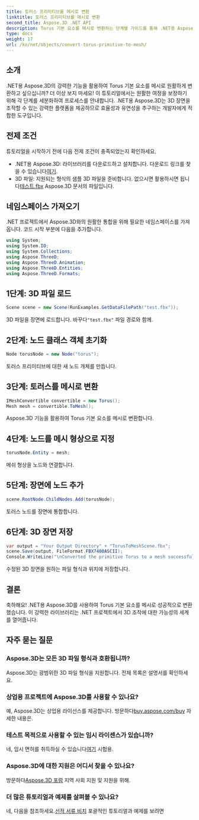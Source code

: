 ```yaml
---
title: 토러스 프리미티브를 메시로 변환
linktitle: 토러스 프리미티브를 메시로 변환
second_title: Aspose.3D .NET API
description: Torus 기본 요소를 메시로 변환하는 단계별 가이드를 통해 .NET용 Aspose.3D의 강력한 기능을 살펴보세요. 손쉽게 3D 개발 수준을 높이세요!
type: docs
weight: 17
url: /ko/net/objects/convert-torus-primitive-to-mesh/
---
```

## 소개
.NET용 Aspose.3D의 강력한 기능을 활용하여 Torus 기본 요소를 메시로 원활하게 변환하고 싶으십니까? 더 이상 보지 마세요! 이 튜토리얼에서는 원활한 여정을 보장하기 위해 각 단계를 세분화하여 프로세스를 안내합니다. .NET용 Aspose.3D는 3D 장면을 조작할 수 있는 강력한 플랫폼을 제공하므로 효율성과 유연성을 추구하는 개발자에게 적합한 도구입니다.
## 전제 조건
튜토리얼을 시작하기 전에 다음 전제 조건이 충족되었는지 확인하세요.
-  .NET용 Aspose.3D: 라이브러리를 다운로드하고 설치합니다. 다운로드 링크를 찾을 수 있습니다[여기](https://releases.aspose.com/3d/net/).
-  3D 파일: 지원되는 형식의 샘플 3D 파일을 준비합니다. 없으시면 활용하시면 됩니다[테스트.fbx](https://reference.aspose.com/3d/net/) Aspose.3D 문서의 파일입니다.
## 네임스페이스 가져오기
.NET 프로젝트에서 Aspose.3D와의 원활한 통합을 위해 필요한 네임스페이스를 가져옵니다. 코드 시작 부분에 다음을 추가합니다.
```csharp
using System;
using System.IO;
using System.Collections;
using Aspose.ThreeD;
using Aspose.ThreeD.Animation;
using Aspose.ThreeD.Entities;
using Aspose.ThreeD.Formats;
```
## 1단계: 3D 파일 로드
```csharp
Scene scene = new Scene(RunExamples.GetDataFilePath("test.fbx"));
```
3D 파일을 장면에 로드합니다. 바꾸다`"test.fbx"` 파일 경로와 함께.
## 2단계: 노드 클래스 객체 초기화
```csharp
Node torusNode = new Node("torus");
```
토러스 프리미티브에 대한 새 노드 개체를 만듭니다.
## 3단계: 토러스를 메시로 변환
```csharp
IMeshConvertible convertible = new Torus();
Mesh mesh = convertible.ToMesh();
```
Aspose.3D 기능을 활용하여 Torus 기본 요소를 메시로 변환합니다.
## 4단계: 노드를 메시 형상으로 지정
```csharp
torusNode.Entity = mesh;
```
메쉬 형상을 노드와 연결합니다.
## 5단계: 장면에 노드 추가
```csharp
scene.RootNode.ChildNodes.Add(torusNode);
```
토러스 노드를 장면에 통합합니다.
## 6단계: 3D 장면 저장
```csharp
var output = "Your Output Directory" + "TorusToMeshScene.fbx";
scene.Save(output, FileFormat.FBX7400ASCII);
Console.WriteLine("\nConverted the primitive Torus to a mesh successfully.\nFile saved at " + output);
```
수정된 3D 장면을 원하는 파일 형식과 위치에 저장합니다.
## 결론
축하해요! .NET용 Aspose.3D를 사용하여 Torus 기본 요소를 메시로 성공적으로 변환했습니다. 이 강력한 라이브러리는 .NET 프로젝트에서 3D 조작에 대한 가능성의 세계를 열어줍니다.
## 자주 묻는 질문
### Aspose.3D는 모든 3D 파일 형식과 호환됩니까?
Aspose.3D는 광범위한 3D 파일 형식을 지원합니다. 전체 목록은 설명서를 확인하세요.
### 상업용 프로젝트에 Aspose.3D를 사용할 수 있나요?
 예, Aspose.3D는 상업용 라이선스를 제공합니다. 방문하다[buy.aspose.com/buy](https://purchase.aspose.com/buy) 자세한 내용은.
### 테스트 목적으로 사용할 수 있는 임시 라이센스가 있습니까?
 네, 임시 면허를 취득하실 수 있습니다[여기](https://purchase.aspose.com/temporary-license/) 시험용.
### Aspose.3D에 대한 지원은 어디서 찾을 수 있나요?
 방문하다[Aspose.3D 포럼](https://forum.aspose.com/c/3d/18) 지역 사회 지원 및 지원을 위해.
### 더 많은 튜토리얼과 예제를 살펴볼 수 있나요?
 네, 다음을 참조하세요.[선적 서류 비치](https://reference.aspose.com/3d/net/) 포괄적인 튜토리얼과 예제를 보려면